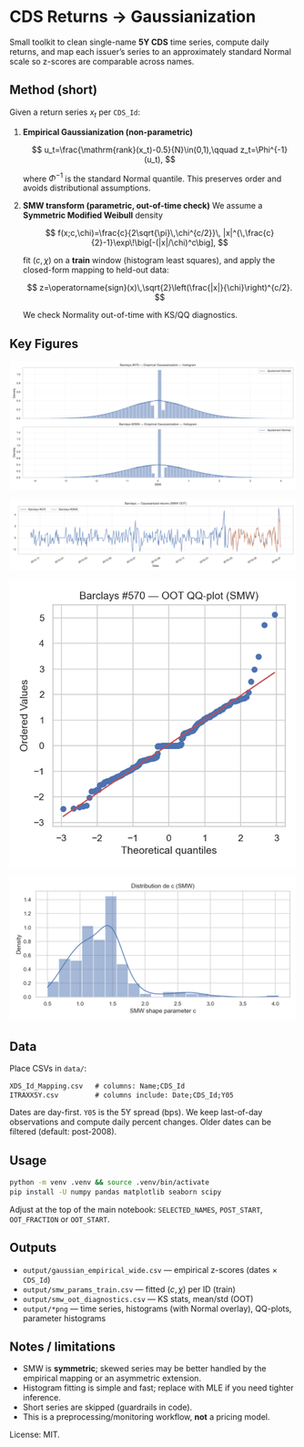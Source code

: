 # CDS Returns → Gaussianization

Small toolkit to clean single-name **5Y CDS** time series, compute daily returns, and map each issuer’s series to an approximately standard Normal scale so z-scores are comparable across names.

## Method (short)

Given a return series $x_t$ per `CDS_Id`:

1. **Empirical Gaussianization (non-parametric)**

   $$
   u_t=\frac{\mathrm{rank}(x_t)-0.5}{N}\in(0,1),\qquad
   z_t=\Phi^{-1}(u_t),
   $$

   where $\Phi^{-1}$ is the standard Normal quantile. This preserves order and avoids distributional assumptions.

2. **SMW transform (parametric, out-of-time check)**
   We assume a **Symmetric Modified Weibull** density

   $$
   f(x;c,\chi)=\frac{c}{2\sqrt{\pi}\,\chi^{c/2}}\,
   |x|^{\,\frac{c}{2}-1}\exp\!\big[-(|x|/\chi)^c\big],
   $$

   fit $(c,\chi)$ on a **train** window (histogram least squares), and apply the closed-form mapping to held-out data:

   $$
   z=\operatorname{sign}(x)\,\sqrt{2}\left(\frac{|x|}{\chi}\right)^{c/2}.
   $$

   We check Normality out-of-time with KS/QQ diagnostics.
## Key Figures

![Empirical Gaussianization — histogram (Barclays)](output/empHIST_Barclays.png)

![SMW OOT — Gaussianized returns (time series, Barclays)](output/smwOOT_TS_Barclays.png)

![SMW OOT — QQ-plot vs Normal (Barclays, CDS_Id 570)](output/smwOOT_QQ_Barclays_570.png)

![Cross-section — SMW shape parameter c (all IDs)](output/smw_c_distribution.png)

## Data

Place CSVs in `data/`:

```
XDS_Id_Mapping.csv   # columns: Name;CDS_Id
ITRAXX5Y.csv         # columns include: Date;CDS_Id;Y05
```

Dates are day-first. `Y05` is the 5Y spread (bps). We keep last-of-day observations and compute daily percent changes. Older dates can be filtered (default: post-2008).

## Usage

```bash
python -m venv .venv && source .venv/bin/activate
pip install -U numpy pandas matplotlib seaborn scipy
```

Adjust at the top of the main notebook: `SELECTED_NAMES`, `POST_START`, `OOT_FRACTION` or `OOT_START`.

## Outputs

* `output/gaussian_empirical_wide.csv` — empirical z-scores (dates × `CDS_Id`)
* `output/smw_params_train.csv` — fitted $(c,\chi)$ per ID (train)
* `output/smw_oot_diagnostics.csv` — KS stats, mean/std (OOT)
* `output/*png` — time series, histograms (with Normal overlay), QQ-plots, parameter histograms

## Notes / limitations

* SMW is **symmetric**; skewed series may be better handled by the empirical mapping or an asymmetric extension.
* Histogram fitting is simple and fast; replace with MLE if you need tighter inference.
* Short series are skipped (guardrails in code).
* This is a preprocessing/monitoring workflow, **not** a pricing model.

License: MIT.
